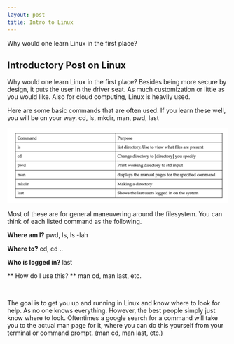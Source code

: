 ```yaml
---
layout: post
title: Intro to Linux
---
```


Why would one learn Linux in the first place?

## Introductory Post on Linux 

Why would one learn Linux in the first place?
Besides being more secure by design, it puts the user in the driver seat. As much customization or little as you would like. Also for cloud computing, Linux is heavily used. 

Here are some basic commands that are often used. If you learn these well, you will be on your way.
cd, ls, mkdir, man, pwd, last


![Linux Command Table](/images/CommandTable.png)



Most of these are for general maneuvering around the filesystem. You can think of each listed command as the following.


**Where am I?**
pwd, ls, ls -lah

**Where to?**
cd, cd ..

**Who is logged in?**
last

** How do I use this? **
man cd, man last, etc.

<br>

The goal is to get you up and running in Linux and know where to look for help. As no one knows everything. However, the best people simply just know where to look. Oftentimes a google search for a command will take you to the actual man page for it, where you can do this yourself from your terminal or command prompt. 
(man cd, man last, etc.)

